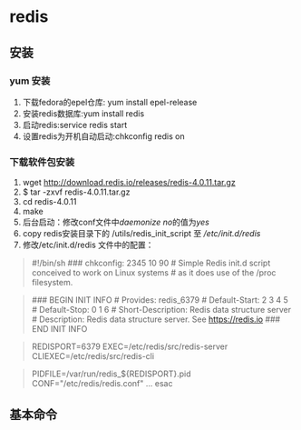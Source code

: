 # redis
## 安装
### yum 安装
   1. 下载fedora的epel仓库: yum install epel-release
   2. 安装redis数据库:yum install redis
   3. 启动redis:service redis start
   4. 设置redis为开机自动启动:chkconfig redis on
### 下载软件包安装
   1. wget http://download.redis.io/releases/redis-4.0.11.tar.gz
   2. $ tar -zxvf redis-4.0.11.tar.gz
   3. cd redis-4.0.11
   4. make
   5. 后台启动：修改conf文件中*daemonize no*的值为*yes*
   6. copy redis安装目录下的 /utils/redis_init_script 至 _/etc/init.d/redis_
   7. 修改/etc/init.d/redis 文件中的配置：
>    \#!/bin/sh
>    \### chkconfig: 2345 10 90
>    \# Simple Redis init.d script conceived to work on Linux systems
>    \# as it does use of the /proc filesystem.

>    \### BEGIN INIT INFO
> \# Provides:     redis_6379
> \# Default-Start:        2 3 4 5
> \# Default-Stop:         0 1 6
> \# Short-Description:    Redis data structure server
> \# Description:          Redis data structure server. See https://redis.io
> \### END INIT INFO

> REDISPORT=6379
> EXEC=/etc/redis/src/redis-server
> CLIEXEC=/etc/redis/src/redis-cli

> PIDFILE=/var/run/redis_${REDISPORT}.pid
> CONF="/etc/redis/redis.conf"
> ...
> esac

## 基本命令
